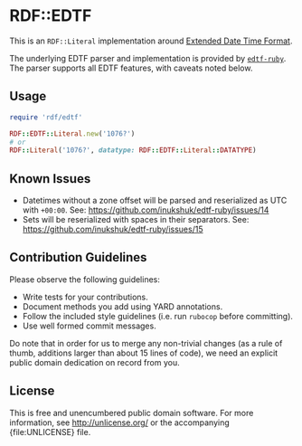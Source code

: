 RDF::EDTF
=========

This is an `RDF::Literal` implementation around
[Extended Date Time Format](http://www.loc.gov/standards/datetime/pre-submission.html).

The underlying EDTF parser and implementation is provided by
[`edtf-ruby`](https://github.com/inukshuk/edtf-ruby/). The parser supports all
EDTF features, with caveats noted below.

Usage
-----

```ruby
require 'rdf/edtf'

RDF::EDTF::Literal.new('1076?')
# or
RDF::Literal('1076?', datatype: RDF::EDTF::Literal::DATATYPE)
```

Known Issues
------------

  - Datetimes without a zone offset will be parsed and reserialized as UTC with
    `+00:00`. See: https://github.com/inukshuk/edtf-ruby/issues/14
  - Sets will be reserialized with spaces in their separators. See:
    https://github.com/inukshuk/edtf-ruby/issues/15

Contribution Guidelines
-----------------------

Please observe the following guidelines:

  - Write tests for your contributions.
  - Document methods you add using YARD annotations.
  - Follow the included style guidelines (i.e. run `rubocop` before committing).
  - Use well formed commit messages.

Do note that in order for us to merge any non-trivial changes (as a rule of thumb, additions larger than about 15 lines of code), we need an explicit public domain dedication on record from you.

License
-------

This is free and unencumbered public domain software. For more information, see http://unlicense.org/ or the accompanying {file:UNLICENSE} file.
